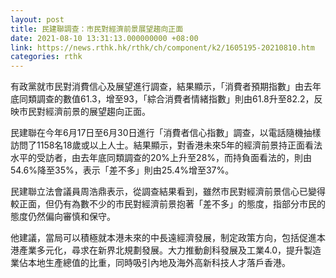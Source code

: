 ```yaml
---
layout: post
title: 民建聯調查：市民對經濟前景展望趨向正面
date: 2021-08-10 13:31:13.000000000 +08:00
link: https://news.rthk.hk/rthk/ch/component/k2/1605195-20210810.htm
categories: rthk
---
```


有政黨就市民對消費信心及展望進行調查，結果顯示，「消費者預期指數」由去年底同類調查的數值61.3，增至93，「綜合消費者情緒指數」則由61.8升至82.2，反映市民對經濟前景的展望趨向正面。

民建聯在今年6月17日至6月30日進行「消費者信心指數」調查，以電話隨機抽樣訪問了1158名18歲或以上人士。結果顯示，對香港未來5年的經濟前景持正面看法水平的受訪者，由去年底同類調查的20%上升至28%，而持負面看法的，則由54.6%降至35%，表示「差不多」則由25.4%增至37%。

民建聯立法會議員周浩鼎表示，從調查結果看到，雖然市民對經濟前景信心已變得較正面，但仍有為數不少的市民對經濟前景抱著「差不多」的態度，指部分市民的態度仍然偏向審慎和保守。

他建議，當局可以積極就本港未來的中長遠經濟發展，制定政策方向，包括促進本港產業多元化，尋求在新界北規劃發展。大力推動創科發展及工業4.0，提升製造業佔本地生產總值的比重，同時吸引內地及海外高新科技人才落戶香港。
